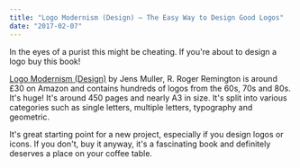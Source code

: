 ```yaml
---
title: "Logo Modernism (Design) — The Easy Way to Design Good Logos"
date: "2017-02-07"
---
```


In the eyes of a purist this might be cheating. If you're about to design a logo buy this book!

[Logo Modernism (Design)](https://www.amazon.co.uk/Logo-Modernism-Design-Jens-Muller/dp/3836545306/ref=sr_1_1?ie=UTF8&qid=1486456531&sr=8-1&keywords=logo+modernism) by Jens Muller, R. Roger Remington is around £30 on Amazon and contains hundreds of logos from the 60s, 70s and 80s. It's huge! It's around 450 pages and nearly A3 in size. It's split into various categories such as single letters, multiple letters, typography and geometric.

It's great starting point for a new project, especially if you design logos or icons. If you don't, buy it anyway, it's a fascinating book and definitely deserves a place on your coffee table.
